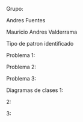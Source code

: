 Grupo:


Andres Fuentes


Mauricio Andres Valderrama

Tipo de patron identificado

Problema 1:

Problema 2:

Problema 3:

Diagramas de clases
1:

2:

3:


